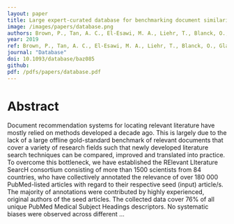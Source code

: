 ```yaml
---
layout: paper
title: Large expert-curated database for benchmarking document similarity detection in biomedical literature search.
image: /images/papers/database.png
authors: Brown, P., Tan, A. C., El-Esawi, M. A., Liehr, T., Blanck, O., Gladue, D. P., ... & Shabalin, I. G.
year: 2019
ref: Brown, P., Tan, A. C., El-Esawi, M. A., Liehr, T., Blanck, O., Gladue, D. P., ... & Shabalin, I. G. (2019). Database.
journal: "Database"
doi: 10.1093/database/baz085
github: 
pdf: /pdfs/papers/database.pdf
---
```


# Abstract

Document recommendation systems for locating relevant literature have mostly relied on methods developed a decade ago. This is largely due to the lack of a large offline gold-standard benchmark of relevant documents that cover a variety of research fields such that newly developed literature search techniques can be compared, improved and translated into practice. To overcome this bottleneck, we have established the RElevant LIterature SearcH consortium consisting of more than 1500 scientists from 84 countries, who have collectively annotated the relevance of over 180 000 PubMed-listed articles with regard to their respective seed (input) article/s. The majority of annotations were contributed by highly experienced, original authors of the seed articles. The collected data cover 76% of all unique PubMed Medical Subject Headings descriptors. No systematic biases were observed across different …
